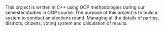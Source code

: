 This project is written in C++ using OOP methodologies during our semester studies in OOP course.  The purpose of this project is to build a system to conduct an elections round. Managing all the details of parties, districts, citizens, voting system and calculation of results.
